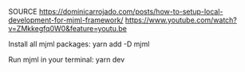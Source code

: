 SOURCE
https://dominicarrojado.com/posts/how-to-setup-local-development-for-mjml-framework/
https://www.youtube.com/watch?v=ZMkkegfq0W0&feature=youtu.be

Install all mjml packages: yarn add -D mjml

Run mjml in your terminal: yarn dev
